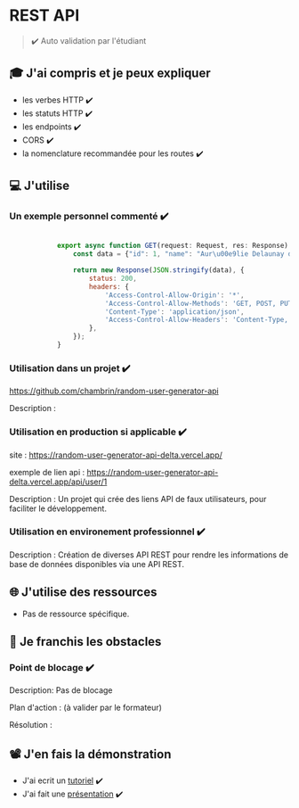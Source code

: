 # REST API

> ✔️ Auto validation par l'étudiant

## 🎓 J'ai compris et je peux expliquer

- les verbes HTTP  ✔️
- les statuts HTTP ✔️
- les endpoints  ✔️
- CORS  ✔️
- la nomenclature recommandée pour les routes  ✔️

## 💻 J'utilise

### Un exemple personnel commenté  ✔️
```javascript

            export async function GET(request: Request, res: Response) {
                const data = {"id": 1, "name": "Aur\u00e9lie Delaunay du Pr\u00e9vost", "email": "elisabethlombard@example.com", "username": "richardpereira", "job": "assistant de gestion en PME", "gender": "Femme", "phone_number": "+33 (0)3 65 76 33 39", "website": "http://perrot.fr/", "address": "703, rue de Barre, 61122 Martel", "birthdate": "1978-04-23", "age": 45, "interests": ["Cin\u00e9ma", "Photo"], "user_image_url": "/random_avatar/user_1.png", "background_image_url": "https://source.unsplash.com/random/1920x1080"};

                return new Response(JSON.stringify(data), {
                    status: 200,
                    headers: {
                        'Access-Control-Allow-Origin': '*',
                        'Access-Control-Allow-Methods': 'GET, POST, PUT, DELETE, OPTIONS',
                        'Content-Type': 'application/json',
                        'Access-Control-Allow-Headers': 'Content-Type, Authorization',
                    },
                });
            }
```
### Utilisation dans un projet  ✔️

https://github.com/chambrin/random-user-generator-api

Description :

### Utilisation en production si applicable ✔️

site : https://random-user-generator-api-delta.vercel.app/

exemple de lien api : https://random-user-generator-api-delta.vercel.app/api/user/1

Description : Un projet qui crée des liens API de faux utilisateurs, pour faciliter le développement.

### Utilisation en environement professionnel  ✔️

Description : Création de diverses API REST pour rendre les informations de base de données disponibles via une API REST.

## 🌐 J'utilise des ressources

- Pas de ressource spécifique.

## 🚧 Je franchis les obstacles

### Point de blocage  ✔️

Description: Pas de blocage

Plan d'action : (à valider par le formateur)


Résolution :

## 📽️ J'en fais la démonstration

- J'ai ecrit un [tutoriel](...)  ✔️
- J'ai fait une [présentation](...) ✔️
